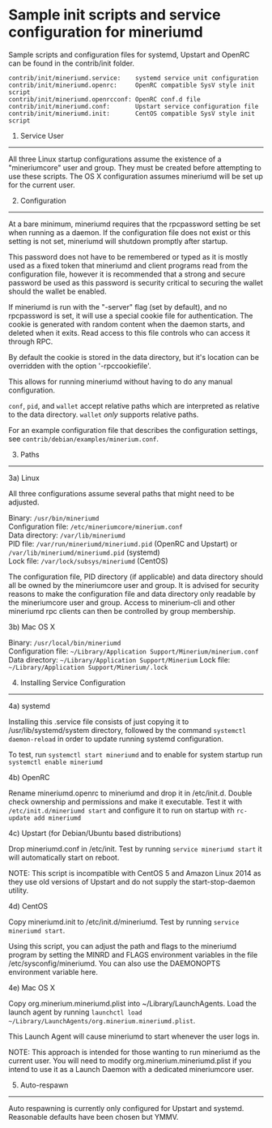 Sample init scripts and service configuration for mineriumd
==========================================================

Sample scripts and configuration files for systemd, Upstart and OpenRC
can be found in the contrib/init folder.

    contrib/init/mineriumd.service:    systemd service unit configuration
    contrib/init/mineriumd.openrc:     OpenRC compatible SysV style init script
    contrib/init/mineriumd.openrcconf: OpenRC conf.d file
    contrib/init/mineriumd.conf:       Upstart service configuration file
    contrib/init/mineriumd.init:       CentOS compatible SysV style init script

1. Service User
---------------------------------

All three Linux startup configurations assume the existence of a "mineriumcore" user
and group.  They must be created before attempting to use these scripts.
The OS X configuration assumes mineriumd will be set up for the current user.

2. Configuration
---------------------------------

At a bare minimum, mineriumd requires that the rpcpassword setting be set
when running as a daemon.  If the configuration file does not exist or this
setting is not set, mineriumd will shutdown promptly after startup.

This password does not have to be remembered or typed as it is mostly used
as a fixed token that mineriumd and client programs read from the configuration
file, however it is recommended that a strong and secure password be used
as this password is security critical to securing the wallet should the
wallet be enabled.

If mineriumd is run with the "-server" flag (set by default), and no rpcpassword is set,
it will use a special cookie file for authentication. The cookie is generated with random
content when the daemon starts, and deleted when it exits. Read access to this file
controls who can access it through RPC.

By default the cookie is stored in the data directory, but it's location can be overridden
with the option '-rpccookiefile'.

This allows for running mineriumd without having to do any manual configuration.

`conf`, `pid`, and `wallet` accept relative paths which are interpreted as
relative to the data directory. `wallet` *only* supports relative paths.

For an example configuration file that describes the configuration settings,
see `contrib/debian/examples/minerium.conf`.

3. Paths
---------------------------------

3a) Linux

All three configurations assume several paths that might need to be adjusted.

Binary:              `/usr/bin/mineriumd`  
Configuration file:  `/etc/mineriumcore/minerium.conf`  
Data directory:      `/var/lib/mineriumd`  
PID file:            `/var/run/mineriumd/mineriumd.pid` (OpenRC and Upstart) or `/var/lib/mineriumd/mineriumd.pid` (systemd)  
Lock file:           `/var/lock/subsys/mineriumd` (CentOS)  

The configuration file, PID directory (if applicable) and data directory
should all be owned by the mineriumcore user and group.  It is advised for security
reasons to make the configuration file and data directory only readable by the
mineriumcore user and group.  Access to minerium-cli and other mineriumd rpc clients
can then be controlled by group membership.

3b) Mac OS X

Binary:              `/usr/local/bin/mineriumd`  
Configuration file:  `~/Library/Application Support/Minerium/minerium.conf`  
Data directory:      `~/Library/Application Support/Minerium`
Lock file:           `~/Library/Application Support/Minerium/.lock`

4. Installing Service Configuration
-----------------------------------

4a) systemd

Installing this .service file consists of just copying it to
/usr/lib/systemd/system directory, followed by the command
`systemctl daemon-reload` in order to update running systemd configuration.

To test, run `systemctl start mineriumd` and to enable for system startup run
`systemctl enable mineriumd`

4b) OpenRC

Rename mineriumd.openrc to mineriumd and drop it in /etc/init.d.  Double
check ownership and permissions and make it executable.  Test it with
`/etc/init.d/mineriumd start` and configure it to run on startup with
`rc-update add mineriumd`

4c) Upstart (for Debian/Ubuntu based distributions)

Drop mineriumd.conf in /etc/init.  Test by running `service mineriumd start`
it will automatically start on reboot.

NOTE: This script is incompatible with CentOS 5 and Amazon Linux 2014 as they
use old versions of Upstart and do not supply the start-stop-daemon utility.

4d) CentOS

Copy mineriumd.init to /etc/init.d/mineriumd. Test by running `service mineriumd start`.

Using this script, you can adjust the path and flags to the mineriumd program by
setting the MINRD and FLAGS environment variables in the file
/etc/sysconfig/mineriumd. You can also use the DAEMONOPTS environment variable here.

4e) Mac OS X

Copy org.minerium.mineriumd.plist into ~/Library/LaunchAgents. Load the launch agent by
running `launchctl load ~/Library/LaunchAgents/org.minerium.mineriumd.plist`.

This Launch Agent will cause mineriumd to start whenever the user logs in.

NOTE: This approach is intended for those wanting to run mineriumd as the current user.
You will need to modify org.minerium.mineriumd.plist if you intend to use it as a
Launch Daemon with a dedicated mineriumcore user.

5. Auto-respawn
-----------------------------------

Auto respawning is currently only configured for Upstart and systemd.
Reasonable defaults have been chosen but YMMV.
